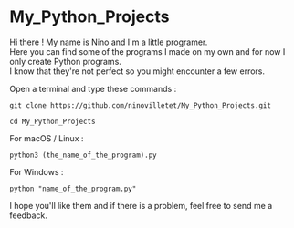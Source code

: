 # My_Python_Projects

Hi there ! My name is Nino and I'm a little programer.  
Here you can find some of the programs I made on my own and for now I only create Python programs.  
I know that they're not perfect so you might encounter a few errors.  

Open a terminal and type these commands :   

`git clone https://github.com/ninovilletet/My_Python_Projects.git`    

`cd My_Python_Projects`    


For macOS / Linux :  

`python3 (the_name_of_the_program).py`    


For Windows :  

`python "name_of_the_program.py"`  


I hope you'll like them and if there is a problem, feel free to send me a feedback.  
